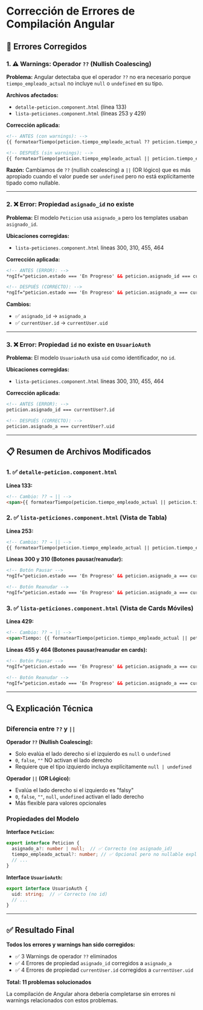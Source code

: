 # Corrección de Errores de Compilación Angular

## 🐛 Errores Corregidos

### 1. ⚠️ Warnings: Operador `??` (Nullish Coalescing)

**Problema:** Angular detectaba que el operador `??` no era necesario porque `tiempo_empleado_actual` no incluye `null` o `undefined` en su tipo.

**Archivos afectados:**
- `detalle-peticion.component.html` (línea 133)
- `lista-peticiones.component.html` (líneas 253 y 429)

**Corrección aplicada:**
```html
<!-- ANTES (con warnings): -->
{{ formatearTiempo(peticion.tiempo_empleado_actual ?? peticion.tiempo_empleado_segundos ?? 0) }}

<!-- DESPUÉS (sin warnings): -->
{{ formatearTiempo(peticion.tiempo_empleado_actual || peticion.tiempo_empleado_segundos || 0) }}
```

**Razón:** Cambiamos de `??` (nullish coalescing) a `||` (OR lógico) que es más apropiado cuando el valor puede ser `undefined` pero no está explícitamente tipado como nullable.

---

### 2. ❌ Error: Propiedad `asignado_id` no existe

**Problema:** El modelo `Peticion` usa `asignado_a` pero los templates usaban `asignado_id`.

**Ubicaciones corregidas:**
- `lista-peticiones.component.html` líneas 300, 310, 455, 464

**Corrección aplicada:**
```html
<!-- ANTES (ERROR): -->
*ngIf="peticion.estado === 'En Progreso' && peticion.asignado_id === currentUser?.id && peticion.temporizador_activo"

<!-- DESPUÉS (CORRECTO): -->
*ngIf="peticion.estado === 'En Progreso' && peticion.asignado_a === currentUser?.uid && peticion.temporizador_activo"
```

**Cambios:**
- ✅ `asignado_id` → `asignado_a`
- ✅ `currentUser.id` → `currentUser.uid`

---

### 3. ❌ Error: Propiedad `id` no existe en `UsuarioAuth`

**Problema:** El modelo `UsuarioAuth` usa `uid` como identificador, no `id`.

**Ubicaciones corregidas:**
- `lista-peticiones.component.html` líneas 300, 310, 455, 464

**Corrección aplicada:**
```html
<!-- ANTES (ERROR): -->
peticion.asignado_id === currentUser?.id

<!-- DESPUÉS (CORRECTO): -->
peticion.asignado_a === currentUser?.uid
```

---

## 📋 Resumen de Archivos Modificados

### 1. ✅ `detalle-peticion.component.html`
**Línea 133:**
```html
<!-- Cambio: ?? → || -->
<span>{{ formatearTiempo(peticion.tiempo_empleado_actual || peticion.tiempo_empleado_segundos || 0) }}</span>
```

### 2. ✅ `lista-peticiones.component.html` (Vista de Tabla)
**Línea 253:**
```html
<!-- Cambio: ?? → || -->
{{ formatearTiempo(peticion.tiempo_empleado_actual || peticion.tiempo_empleado_segundos || 0) }}
```

**Líneas 300 y 310 (Botones pausar/reanudar):**
```html
<!-- Botón Pausar -->
*ngIf="peticion.estado === 'En Progreso' && peticion.asignado_a === currentUser?.uid && peticion.temporizador_activo"

<!-- Botón Reanudar -->
*ngIf="peticion.estado === 'En Progreso' && peticion.asignado_a === currentUser?.uid && !peticion.temporizador_activo"
```

### 3. ✅ `lista-peticiones.component.html` (Vista de Cards Móviles)
**Línea 429:**
```html
<!-- Cambio: ?? → || -->
<span>Tiempo: {{ formatearTiempo(peticion.tiempo_empleado_actual || peticion.tiempo_empleado_segundos || 0) }}</span>
```

**Líneas 455 y 464 (Botones pausar/reanudar en cards):**
```html
<!-- Botón Pausar -->
*ngIf="peticion.estado === 'En Progreso' && peticion.asignado_a === currentUser?.uid && peticion.temporizador_activo"

<!-- Botón Reanudar -->
*ngIf="peticion.estado === 'En Progreso' && peticion.asignado_a === currentUser?.uid && !peticion.temporizador_activo"
```

---

## 🔍 Explicación Técnica

### Diferencia entre `??` y `||`

**Operador `??` (Nullish Coalescing):**
- Solo evalúa el lado derecho si el izquierdo es `null` o `undefined`
- `0`, `false`, `""` NO activan el lado derecho
- Requiere que el tipo izquierdo incluya explícitamente `null | undefined`

**Operador `||` (OR Lógico):**
- Evalúa el lado derecho si el izquierdo es "falsy"
- `0`, `false`, `""`, `null`, `undefined` activan el lado derecho
- Más flexible para valores opcionales

### Propiedades del Modelo

**Interface `Peticion`:**
```typescript
export interface Peticion {
  asignado_a?: number | null;  // ✅ Correcto (no asignado_id)
  tiempo_empleado_actual?: number; // ✅ Opcional pero no nullable explícitamente
  // ...
}
```

**Interface `UsuarioAuth`:**
```typescript
export interface UsuarioAuth {
  uid: string;  // ✅ Correcto (no id)
  // ...
}
```

---

## ✅ Resultado Final

**Todos los errores y warnings han sido corregidos:**

- ✅ 3 Warnings de operador `??` eliminados
- ✅ 4 Errores de propiedad `asignado_id` corregidos a `asignado_a`
- ✅ 4 Errores de propiedad `currentUser.id` corregidos a `currentUser.uid`

**Total: 11 problemas solucionados**

La compilación de Angular ahora debería completarse sin errores ni warnings relacionados con estos problemas.
